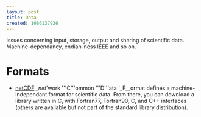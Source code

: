 ```yaml
---
layout: post
title: Data
created: 1086137926
---
```

Issues concerning input, storage, output and sharing of scientific data.  Machine-dependancy, endian-ness IEEE and so on.

# Formats
* [netCDF](http://www.unidata.ucar.edu/packages/netcdf/) __net_'work '''C'''ommon '''D'''ata '_F__ormat defines a machine-independant format for scientific data.  From there, you can download a library written in C, with Fortran77, Fortran90, C, and C++ interfaces (others are available but not part of the standard library distribution).
